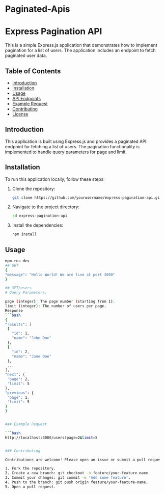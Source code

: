 # Paginated-Apis

# Express Pagination API

This is a simple Express.js application that demonstrates how to implement pagination for a list of users. The application includes an endpoint to fetch paginated user data.

## Table of Contents

- [Introduction](#introduction)
- [Installation](#installation)
- [Usage](#usage)
- [API Endpoints](#api-endpoints)
- [Example Request](#example-request)
- [Contributing](#contributing)
- [License](#license)

## Introduction

This application is built using Express.js and provides a paginated API endpoint for fetching a list of users. The pagination functionality is implemented to handle query parameters for page and limit.

## Installation

To run this application locally, follow these steps:

1. Clone the repository:
   ```bash
   git clone https://github.com/yourusername/express-pagination-api.git

2. Navigate to the project directory:
   ```bash
   cd express-pagination-api
3. Install the dependencies:
   ```bash
   npm install

   
## Usage
   ```bash
   npm run dev
## GET
{
  "message": "Hello World! We are live at port 3000"
}

## GET/users
# Query Parameters:

page (integer): The page number (starting from 1).
limit (integer): The number of users per page.
Response
```bash
{
  "results": [
    {
      "id": 1,
      "name": "John Doe"
    },
    {
      "id": 2,
      "name": "Jane Doe"
    },
    ...
  ],
  "next": {
    "page": 2,
    "limit": 5
  },
  "previous": {
    "page": 1,
    "limit": 5
  }
}


### Example Request

```bash
http://localhost:3000/users?page=2&limit=5


### Contributing

Contributions are welcome! Please open an issue or submit a pull request for any improvements or new features.

1. Fork the repository.
2. Create a new branch: git checkout -b feature/your-feature-name.
3. Commit your changes: git commit -m 'Add some feature'.
4. Push to the branch: git push origin feature/your-feature-name.
5. Open a pull request.
